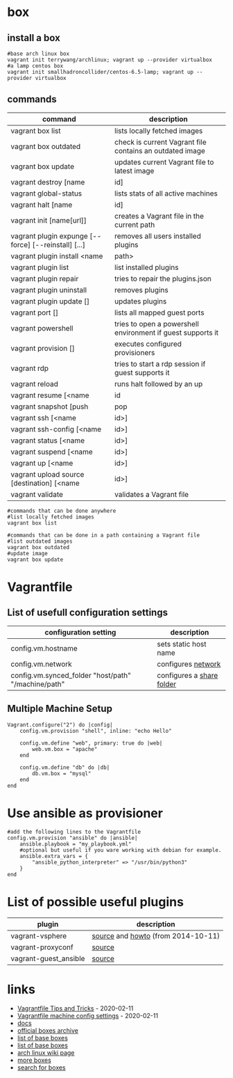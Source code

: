 # box

## install a box

```
#base arch linux box
vagrant init terrywang/archlinux; vagrant up --provider virtualbox
#a lamp centos box
vagrant init smallhadroncollider/centos-6.5-lamp; vagrant up --provider virtualbox
```

## commands 

| command | description |
| --- | --- |
| vagrant box list | lists locally fetched images |
| vagrant box outdated | check is current Vagrant file contains an outdated image |
| vagrant box update | updates current Vagrant file to latest image |
| vagrant destroy [name|id] | stops and removes anything connected to this running machine |
| vagrant global-status | lists stats of all active machines |
| vagrant halt [name|id] | shuts down running machine |
| vagrant init [name[url]] | creates a Vagrant file in the current path |
| vagrant plugin expunge [--force] [--reinstall] [...] | removes all users installed plugins |
| vagrant plugin install <name|path> | installs a plugin |
| vagrant plugin list | list installed plugins |
| vagrant plugin repair | tries to repair the plugins.json |
| vagrant plugin uninstall <name> | removes plugins |
| vagrant plugin update [<name>] | updates plugins |
| vagrant port [<name>] | lists all mapped guest ports |
| vagrant powershell | tries to open a powershell environment if guest supports it |
| vagrant provision [<name>] | executes configured provisioners |
| vagrant rdp | tries to start a rdp session if guest supports it |
| vagrant reload | runs halt followed by an up |
| vagrant resume [<name|id|>] |  wakes up a previously suspended machine |
| vagrant snapshot [push|pop|save|restore|list|delete] | handles [snapshoting](https://www.vagrantup.com/docs/cli/snapshot.html) of a machine | 
| vagrant ssh [<name|id>] | ssh into machine |
| vagrant ssh-config [<name|id>] | outputs valid ssh configuration to use external tool |
| vagrant status [<name|id>] | outputs state of vagrant maschines |
| vagrant suspend [<name|id>] | puts a machine into sleep |
| vagrant up [<name|id>] | creates and configures a maching according the vagrant file |
| vagrant upload source [destination] [<name|id>] | uploads files and directories to a machine |
| vagrant validate | validates a Vagrant file |

```
#commands that can be done anywhere
#list locally fetched images
vagrant box list

#commands that can be done in a path containing a Vagrant file
#list outdated images
vagrant box outdated
#update image
vagrant box update
```

# Vagrantfile

## List of usefull configuration settings

| configuration setting | description |
| --- | --- |
| config.vm.hostname | sets static host name |
| config.vm.network | configures [network](https://www.vagrantup.com/docs/networking/) |
| config.vm.synced_folder "host/path" "/machine/path" | configures a [share folder](https://www.vagrantup.com/docs/synced-folders/) |

## Multiple Machine Setup

```
Vagrant.configure("2") do |config|
    config.vm.provision "shell", inline: "echo Hello"

    config.vm.define "web", primary: true do |web|
        web.vm.box = "apache"
    end

    config.vm.define "db" do |db|
        db.vm.box = "mysql"
    end
end
```

# Use ansible as provisioner

```
#add the following lines to the Vagrantfile
config.vm.provision "ansible" do |ansible|
    ansible.playbook = "my_playbook.yml"
    #optional but useful if you ware working with debian for example.
    ansible.extra_vars = {
        "ansible_python_interpreter" => "/usr/bin/python3"
    }
end
```

# List of possible useful plugins

| plugin | description |
| --- | --- |
| vagrant-vsphere | [source](https://github.com/nsidc/vagrant-vsphere/) and [howto](https://dor.ky/using-vmware-vsphereesxi-as-a-provider-for-vagrant/) (from 2014-10-11) |
| vagrant-proxyconf | [source](https://tmatilai.github.io/vagrant-proxyconf/)
| vagrant-guest_ansible | [source](https://github.com/vovimayhem/vagrant-guest_ansible) |

# links

* [Vagrantfile Tips and Tricks](https://www.vagrantup.com/docs/vagrantfile/tips.html) - 2020-02-11
* [Vagrantfile machine config settings](https://www.vagrantup.com/docs/vagrantfile/machine_settings.html) - 2020-02-11
* [docs](https://docs.vagrantup.com/v2/getting-started)
* [official boxes archive](https://vagrantcloud.com/)
* [list of base boxes](http://vagrantbox.es/)
* [list of base boxes](https://github.com/opscode/bento)
* [arch linux wiki page](https://wiki.archlinux.org/index.php/Vagrant)
* [more boxes](https://www.vagrantup.com/docs/virtualbox/boxes.html)
* [search for boxes](https://app.vagrantup.com/boxes/search)
